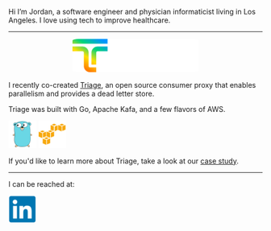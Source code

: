 Hi I’m Jordan, a software engineer and physician informaticist living in Los Angeles. I love using tech to improve healthcare. 
<hr />

<p align="center">
    <img src="https://github.com/Team-Triage/team-triage.github.io/blob/main/assets/images/logo-full.png" alt="The Triage Logo" width="250" style="border-radius: 5%;"/>
</p>

I recently co-created [Triage](https://team-triage.github.io/), an open source consumer proxy that enables parallelism and provides a dead letter store.

Triage was built with Go, Apache Kafa, and a few flavors of AWS.

<div dir="auto" align="left">
    <img src="https://github.com/devicons/devicon/blob/master/icons/go/go-original.svg" style="max-width: 100%;" width="55">
    <img src="https://raw.githubusercontent.com/devicons/devicon/master/icons/amazonwebservices/amazonwebservices-original.svg" style="max-width: 100%;" width="55">
</div>

If you'd like to learn more about Triage, take a look at our
[case study](https://team-triage.github.io/case-study).

<hr />

I can be reached at:

<div dir="auto" align="left">
    <a href="https://www.linkedin.com/in/jordanlswartz/" target="_blank" rel="noreferrer"><img src="https://raw.githubusercontent.com/devicons/devicon/master/icons/linkedin/linkedin-original.svg" style="max-width: 100%;" width="55"></a>
    <a href="mailto:jordanLswartz@gmail.com" target="_blank" rel="noreferrer"></a>
</div>
